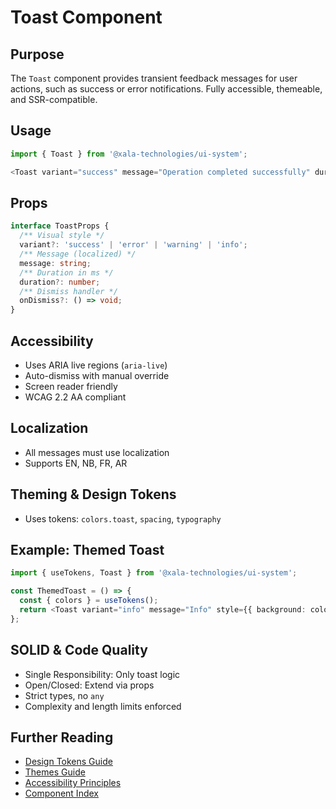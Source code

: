 # Toast Component

## Purpose
The `Toast` component provides transient feedback messages for user actions, such as success or error notifications. Fully accessible, themeable, and SSR-compatible.

## Usage
```typescript
import { Toast } from '@xala-technologies/ui-system';

<Toast variant="success" message="Operation completed successfully" duration={3000} />
```

## Props
```typescript
interface ToastProps {
  /** Visual style */
  variant?: 'success' | 'error' | 'warning' | 'info';
  /** Message (localized) */
  message: string;
  /** Duration in ms */
  duration?: number;
  /** Dismiss handler */
  onDismiss?: () => void;
}
```

## Accessibility
- Uses ARIA live regions (`aria-live`)
- Auto-dismiss with manual override
- Screen reader friendly
- WCAG 2.2 AA compliant

## Localization
- All messages must use localization
- Supports EN, NB, FR, AR

## Theming & Design Tokens
- Uses tokens: `colors.toast`, `spacing`, `typography`

## Example: Themed Toast
```typescript
import { useTokens, Toast } from '@xala-technologies/ui-system';

const ThemedToast = () => {
  const { colors } = useTokens();
  return <Toast variant="info" message="Info" style={{ background: colors.toast.info }} />;
};
```

## SOLID & Code Quality
- Single Responsibility: Only toast logic
- Open/Closed: Extend via props
- Strict types, no `any`
- Complexity and length limits enforced

## Further Reading
- [Design Tokens Guide](../design-tokens.md)
- [Themes Guide](../themes.md)
- [Accessibility Principles](../architecture.md)
- [Component Index](./README.md)
